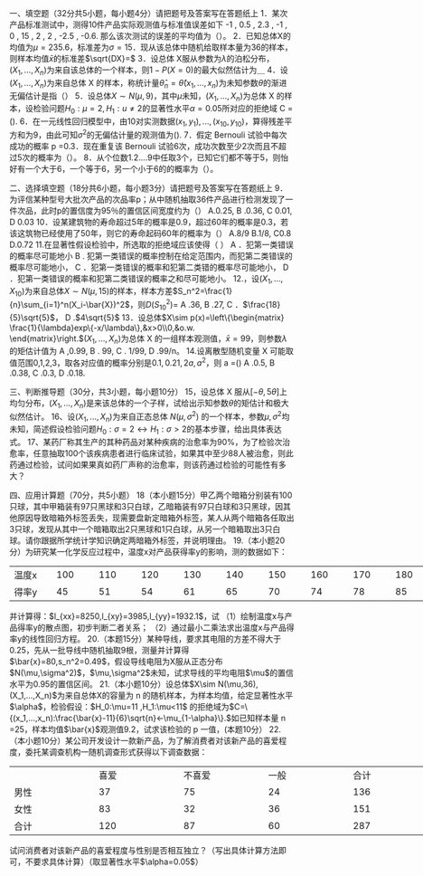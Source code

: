 一、填空题（32分共5小题，每小题4分）请把题号及答案写在答题纸上
 1．某次产品标准测试中，测得10件产品实际观测值与标准值误差如下
 -1  ,  0.5  ,  2.3  ,  -1  ,  0  ,  15  ,  2  ,  2  ,  -2.5  ,  -0.6.
 那么该次测试的误差的平均值为（）。
 2．已知总体X的均值为$\mu=235.6$，标准差为$\sigma=15$．现从该总体中随机给取样本量为36的样本，则样本均值$\bar{x}$的标准差$\sqrt{DX}=$ 
 3．设总体 X服从参数为$\lambda$的泊松分布，$(X_1,...,X_n)$为来自该总体的一个样本，则$1-P(X=0)$的最大似然估计为＿
 4．设$(X_1,...,X_n)$为来自总体 X 的样本，称统计量$\hat{\theta}_n=\hat{\theta}(x_1,...,x_n)$为未知参数$\theta$的渐进无偏估计是指（）
 5．设总体$X\sim N(\mu,9)$，其中$\mu$未知，$(X_1,...,X_n)$为总体 X 的样本，设检验问题$H_0:\mu=2,H_1:u\neq2$的显著性水平$\alpha=0.05$所对应的拒绝域 C =().
 6．在一元线性回归模型中，由10对实测数据$(x_1,y_1),...,(x_{10},y_{10})$，算得残差平方和为$9$，由此可知$\sigma^2$的无偏估计量的观测值为().
 7．假定 Bernouli 试验中每次成功的概率 p =0.3．现在重复该 Bernouli 试验6次，成功次数至少2次而且不超过5次的概率为（）。
 8．从个位数1.2.…9中任取3个，已知它们都不等于5，则怡好有一个大于6，一个等于6，另一个小于6的的概率为（）。
 ​

 二、选择填空题（18分共6小题，每小题3分）请把题号及答案写在答题纸上
 9．为评信某种型号大批次产品的次品率p；从中随机抽取36件产品进行检测发现了一件次品，此时p的置信度为95％的置信区间宽度约为（）
 A.0.25,   B .0.36,    C 0.01,   D 0.03
 10．设某建筑物的寿命超过5年的概率是0.9，超过60年的概率是0.3，若该这筑物已经使用了50年，则它的寿命起码60年的概率为（）
 A.8/9   B.1/8,    C0.8    D.0.72
 11.在显著性假设检验中，所选取的拒绝域应该使得（   ）
 A ．犯第一类错误的概率尽可能地小
 B .    犯第一类错误的概率控制在给定范围内，而犯第二类错误的概率尽可能地小，
 C ．犯第一类错误的概率和犯第二类错的概率尽可能地小， 
 D ．犯第一类错误的概率和犯第二类错误的概率之和尽可能地小。
 12.，设$(X_1,...,X_{10})$为来自总体$X\sim N(\mu,15)$的样本，样本方差$S_n^2=\frac{1}{n}\sum_{i=1}^n(X_i-\bar{X})^2$，则$D(S_{10}^2)=$
  A .36,   B .27, C ．$\frac{18}{5}\sqrt{5}$， D .$4\sqrt{5}$
 13．设总体$X\sim p(x)=\left\{\begin{matrix}
 \frac{1}{\lambda}exp\{-x/\lambda\},&x>0\\0,&o.w.
\end{matrix}\right.$$(X_1,...,X_n)$为总体 X 的一组样本观测值，$\bar{x}=99$，则参数$\lambda$的矩估计值为
  A ,0.99, B . 99, C . 1/99, D .99/n。
 14.设离散型随机变量 X 可能取值范围0,1,2,3，取各对应值的概率分别是$0.1,0.21,2a,a^2$，则 a =()
  A .0.5,    B .0.38,    C .0.3,     D .0.18.
 ​

 三、判断推导题（30分，共3小题，每小题10分）
 15，设总体 X 服从$[-\theta,5\theta]$上均匀分布，$(X_1,...,X_n)$是来该总体的一个子样，试给出示知参数$\theta$的矩估计和极大似然估计。
 16、设$(X_1,...,X_n)$为来自正态总体 $N(\mu,\sigma^2)$ 的一个样本，参数$\mu,\sigma^2$均未知，简述假设检验问题$H_0:\sigma=2\leftrightarrow H_1:\sigma>2$的基本步骤，给出具体表达式。
 17、某药厂称其生产的其种药品对某种疾病的治愈率为90%，为了检验次治愈率，任意抽取100个该疾病患者进行临床试验，如果其中至少88人被治愈，则此药通过检验，试问如果果真如药厂声称的治愈率，则该药通过检验的可能性有多大？
 ​

 四、应用计算题（70分，共5小题）
 18（本小题15分）甲乙两个暗箱分别装有100只球，其中甲箱装有97只黑球和3只白球，乙暗箱装有97只白球和3只黑球，因其他原因导致暗箱外标签丢失，现需要盘新定暗箱外标签，某人从两个暗箱各任取出3只球，发现从其中一个暗箱取出2只黑球和1只白球，从另一个暗箱取出3只白球。请你跟据所学统计学知识确定两暗箱外标签，并说明理由。
 19.（本小题20分）为研究某一化学反应过程中，温度x对产品获得率y的影响，测的数据如下：
 <table data-lake-id="hdwcf" id="hdwcf" margin="true" width-mode="contain" class="lake-table" style="width: 825px"><colgroup><col width="75"><col width="75"><col width="75"><col width="75"><col width="75"><col width="75"><col width="75"><col width="75"><col width="75"><col width="75"><col width="75"></colgroup><tbody><tr data-lake-id="u7c36c7e0" id="u7c36c7e0"><td data-lake-id="u3710249a" id="u3710249a">温度x
 </td><td data-lake-id="u5208e864" id="u5208e864">100
 </td><td data-lake-id="u30d6373f" id="u30d6373f">110
 </td><td data-lake-id="u7ad933d4" id="u7ad933d4">120
 </td><td data-lake-id="ub2928c43" id="ub2928c43">130
 </td><td data-lake-id="u44552318" id="u44552318">140
 </td><td data-lake-id="u8d436278" id="u8d436278">150
 </td><td data-lake-id="u667fa9ff" id="u667fa9ff">160
 </td><td data-lake-id="u756c6ffc" id="u756c6ffc">170
 </td><td data-lake-id="uad2fce7c" id="uad2fce7c">180
 </td><td data-lake-id="ucdef232c" id="ucdef232c">190
 </td></tr><tr data-lake-id="ua161f139" id="ua161f139"><td data-lake-id="u00fc624d" id="u00fc624d">得率y
 </td><td data-lake-id="u7299bc0d" id="u7299bc0d">45
 </td><td data-lake-id="u1a2f47ee" id="u1a2f47ee">51
 </td><td data-lake-id="ue55489d1" id="ue55489d1">54
 </td><td data-lake-id="u963964f3" id="u963964f3">61
 </td><td data-lake-id="u9a0c823d" id="u9a0c823d">65
 </td><td data-lake-id="u5cfb083a" id="u5cfb083a">70
 </td><td data-lake-id="u72de89a5" id="u72de89a5">74
 </td><td data-lake-id="u56f3d691" id="u56f3d691">78
 </td><td data-lake-id="u1fd7dc33" id="u1fd7dc33">85
 </td><td data-lake-id="u18ae07a0" id="u18ae07a0">89
 </td></tr></tbody></table>并计算得：$l_{xx}=8250,l_{xy}=3985,l_{yy}=1932.1$，试
 （1）绘制温度x与产品得率y的散点图，初步判断二者关系；
 （2）通过最小二乘法求出温度x与产品得率y的线性回归方程。
 20.（本题15分）某种导线，要求其电阻的方差不得大于0.25，先从一批导线中随机抽取9根，测量并计算得$\bar{x}=80,s_n^2=0.49$，假设导线电阻为X服从正态分布$N(\mu,\sigma^2)$，$\mu,\sigma^2$未知，试求导线的平均电阻$\mu$的置信水平为0.95的置信区间。
 21.（本小题10分）设总体$X\sim N(\mu,36),(X_1,...,X_n)$为来自总体X的容量为 n 的随机样本，为样本均值，给定显著性水平 $\alpha$，检验假设：
 ​$H_0:\mu=11 ,H_1:\mu<11$
 的拒绝域为$C=\{(x_1,...,x_n):\frac{\bar{x}-11}{6}\sqrt{n}<-\mu_{1-\alpha}\}.$如已知样本量 n =25，样本均值$\bar{x}$观测值9.2，试求该检验的 p 一值，(本题10分）
 22.（本小题10分）某公司开发设计一款新产品，为了解消费者对该新产品的喜爱程度，委托某调查机构一随机调查形式获得以下调查数据：
 <table data-lake-id="QXE0m" id="QXE0m" margin="true" width-mode="contain" class="lake-table" style="width: 750px"><colgroup><col width="150"><col width="150"><col width="150"><col width="150"><col width="150"></colgroup><tbody><tr data-lake-id="uda663e47" id="uda663e47"><td data-lake-id="uc1091074" id="uc1091074"></td><td data-lake-id="u2c8b2cf9" id="u2c8b2cf9">喜爱
 </td><td data-lake-id="u3464b5bd" id="u3464b5bd">不喜爱
 </td><td data-lake-id="u5dccd830" id="u5dccd830">一般
 </td><td data-lake-id="u1d1e1d64" id="u1d1e1d64">合计
 </td></tr><tr data-lake-id="u896cffc8" id="u896cffc8"><td data-lake-id="u5c2329db" id="u5c2329db">男性
 </td><td data-lake-id="uc5816e54" id="uc5816e54">37
 </td><td data-lake-id="uf64d15ad" id="uf64d15ad">75
 </td><td data-lake-id="ubc0efd0e" id="ubc0efd0e">24
 </td><td data-lake-id="u9f733c09" id="u9f733c09">136
 </td></tr><tr data-lake-id="u9a6810dd" id="u9a6810dd"><td data-lake-id="u062ef71b" id="u062ef71b">女性
 </td><td data-lake-id="ubb2dce8f" id="ubb2dce8f">83
 </td><td data-lake-id="u458a9864" id="u458a9864">32
 </td><td data-lake-id="u8afdc830" id="u8afdc830">36
 </td><td data-lake-id="ucb6ddce1" id="ucb6ddce1">151
 </td></tr><tr data-lake-id="uc3174721" id="uc3174721"><td data-lake-id="u2363f8e0" id="u2363f8e0">合计
 </td><td data-lake-id="ue7935085" id="ue7935085">120
 </td><td data-lake-id="udd4438b1" id="udd4438b1">87
 </td><td data-lake-id="ubcacde91" id="ubcacde91">60
 </td><td data-lake-id="uba925da1" id="uba925da1">287
 </td></tr></tbody></table>试问消费者对该新产品的喜爱程度与性别是否相互独立？（写出具体计算方法即可，不要求具体计算）（取显著性水平$\alpha=0.05$）
 
